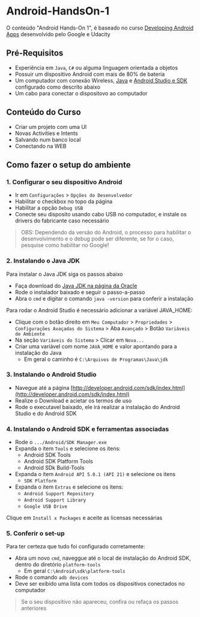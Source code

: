 # Android-HandsOn-1

O conteúdo "Android Hands-On 1", é baseado no curso [Developing Android Apps](https://www.udacity.com/course/ud853) desenvolvido pelo Google e Udacity 

## Pré-Requisitos

- Experiência em `Java`, `C#` ou alguma linguagem orientada a objetos
- Possuir um dispositivo Android com mais de 80% de bateria
- Um computador com conexão Wireless, [Java](http://www.oracle.com/technetwork/pt/java/javase/downloads/index.html) e [Android Studio e SDK](http://developer.android.com/sdk/index.html) configurado como descrito abaixo
- Um cabo para conectar o dispositovo ao computador

## Conteúdo do Curso

- Criar um projeto com uma UI
- Novas Activities e Intents
- Salvando num banco local
- Conectando na WEB

## Como fazer o setup do ambiente

### 1. Configurar o seu dispositivo Android

- Ir em `Configurações` > `Opções do Desenvolvedor`
- Habilitar o checkbox no topo da página
- Habilitar a opção `Debug USB`
- Conecte seu disposito usando cabo USB no computador, e instale os drivers do fabricante caso necessário

> OBS: Dependendo da versão do Android, o processo para habilitar o desenvolvimento e o debug pode ser diferente, se for o caso, pesquise como habilitar no Google!

### 2. Instalando o Java JDK

Para instalar o Java JDK siga os passos abaixo

- Faça download do [Java JDK na página da Oracle](http://www.oracle.com/technetwork/pt/java/javase/downloads/index.html)
- Rode o instalador baixado e seguir o passo-a-passo
- Abra o `cmd` e digitar o comando `java -version` para conferir a instalação

Para rodar o Android Studio é necessário adicionar a variável JAVA_HOME:

- Clique com o botão direito em `Meu Computador` > `Propriedades` > `Configurações Avaçadas do Sistema` > Aba `Avançado` > Botão `Variáveis de Ambiente`
- Na seção `Variáveis do Sistema` > Clicar em `Nova...` 
- Criar uma variável com nome `JAVA_HOME` e valor apontando para a instalação do Java
  - Em geral o caminho é `C:\Arquivos de Programas\Java\jdk`

### 3. Instalando o Android Studio

- Navegue até a página [http://developer.android.com/sdk/index.html](http://developer.android.com/sdk/index.html)
- Realize o Download e acietar os termos de uso
- Rode o executavel baixado, ele irá realizar a instalação do Android Studio e do Android SDK

### 4. Instalando o Android SDK e ferramentas associadas

- Rode o `.../Android/SDK Manager.exe`
- Expanda o item `Tools` e selecione os itens:
  - Android SDK Tools
  - Android SDK Platform Tools
  - Android SDk Build-Tools
- Expanda o item `Android API 5.0.1 (API 21)` e selecione os itens
  - `SDK Platform`
- Expanda o item `Extras` e selecione os itens:
  - `Android Support Repository`
  - `Android Support Library`
  - `Google USB Drive`

Clique em `Install x Packages` e aceite as licensas necessárias

### 5. Conferir o set-up

Para ter certeza que tudo foi configurado corretamente:

- Abra um novo `cmd`, naveggue até o local de instalação do Android SDK, dentro do diretório `platform-tools`
  - Em geral `C:\Android\sdk\platform-tools`
- Rode o comando `adb devices`
- Deve ser exibido uma lista com todos os dispositivos conectados no computador

> Se o seu dispositivo não apareceu, confira ou refaça os passos anteriores